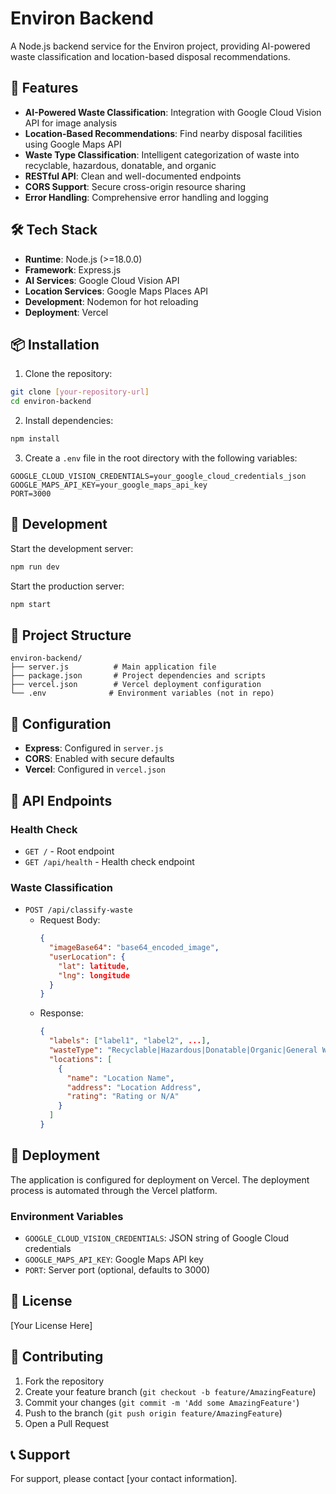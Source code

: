 # Environ Backend

A Node.js backend service for the Environ project, providing AI-powered waste classification and location-based disposal recommendations.

## 🚀 Features

- **AI-Powered Waste Classification**: Integration with Google Cloud Vision API for image analysis
- **Location-Based Recommendations**: Find nearby disposal facilities using Google Maps API
- **Waste Type Classification**: Intelligent categorization of waste into recyclable, hazardous, donatable, and organic
- **RESTful API**: Clean and well-documented endpoints
- **CORS Support**: Secure cross-origin resource sharing
- **Error Handling**: Comprehensive error handling and logging

## 🛠️ Tech Stack

- **Runtime**: Node.js (>=18.0.0)
- **Framework**: Express.js
- **AI Services**: Google Cloud Vision API
- **Location Services**: Google Maps Places API
- **Development**: Nodemon for hot reloading
- **Deployment**: Vercel

## 📦 Installation

1. Clone the repository:
```bash
git clone [your-repository-url]
cd environ-backend
```

2. Install dependencies:
```bash
npm install
```

3. Create a `.env` file in the root directory with the following variables:
```env
GOOGLE_CLOUD_VISION_CREDENTIALS=your_google_cloud_credentials_json
GOOGLE_MAPS_API_KEY=your_google_maps_api_key
PORT=3000
```

## 🚀 Development

Start the development server:
```bash
npm run dev
```

Start the production server:
```bash
npm start
```

## 📁 Project Structure

```
environ-backend/
├── server.js          # Main application file
├── package.json       # Project dependencies and scripts
├── vercel.json        # Vercel deployment configuration
└── .env              # Environment variables (not in repo)
```

## 🔧 Configuration

- **Express**: Configured in `server.js`
- **CORS**: Enabled with secure defaults
- **Vercel**: Configured in `vercel.json`

## 📡 API Endpoints

### Health Check
- `GET /` - Root endpoint
- `GET /api/health` - Health check endpoint

### Waste Classification
- `POST /api/classify-waste`
  - Request Body:
    ```json
    {
      "imageBase64": "base64_encoded_image",
      "userLocation": {
        "lat": latitude,
        "lng": longitude
      }
    }
    ```
  - Response:
    ```json
    {
      "labels": ["label1", "label2", ...],
      "wasteType": "Recyclable|Hazardous|Donatable|Organic|General Waste",
      "locations": [
        {
          "name": "Location Name",
          "address": "Location Address",
          "rating": "Rating or N/A"
        }
      ]
    }
    ```

## 🚀 Deployment

The application is configured for deployment on Vercel. The deployment process is automated through the Vercel platform.

### Environment Variables
- `GOOGLE_CLOUD_VISION_CREDENTIALS`: JSON string of Google Cloud credentials
- `GOOGLE_MAPS_API_KEY`: Google Maps API key
- `PORT`: Server port (optional, defaults to 3000)

## 📝 License

[Your License Here]

## 🤝 Contributing

1. Fork the repository
2. Create your feature branch (`git checkout -b feature/AmazingFeature`)
3. Commit your changes (`git commit -m 'Add some AmazingFeature'`)
4. Push to the branch (`git push origin feature/AmazingFeature`)
5. Open a Pull Request

## 📞 Support

For support, please contact [your contact information]. 